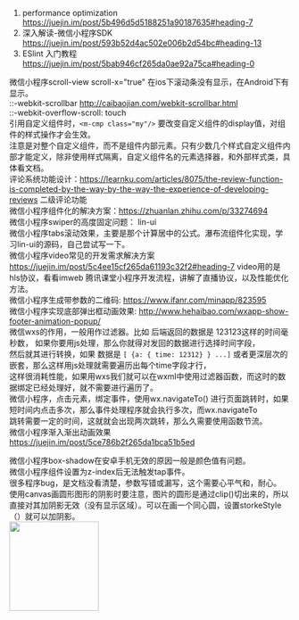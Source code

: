 1. performance optimization
https://juejin.im/post/5b496d5d5188251a90187635#heading-7
2. 深入解读-微信小程序SDK
https://juejin.im/post/593b52d4ac502e006b2d54bc#heading-13
3. ESlint 入门教程
https://juejin.im/post/5bab946cf265da0ae92a75ca#heading-0

微信小程序scroll-view scroll-x="true" 在ios下滚动条没有显示，在Android下有显示。   
::-webkit-scrollbar   <http://caibaojian.com/webkit-scrollbar.html>   
::-webkit-overflow-scroll: touch  
引用自定义组件时，`<m-cmp class="my"/>` 要改变自定义组件的display值，对组件的样式操作才会生效。   
注意是对整个自定义组件，而不是组件内部元素。只有少数几个样式自定义组件内部才能定义，除非使用样式隔离，自定义组件名的元素选择器，和外部样式类，具体看文档。     
评论系统功能设计：<https://learnku.com/articles/8075/the-review-function-is-completed-by-the-way-by-the-way-the-experience-of-developing-reviews>  二级评论功能   
微信小程序组件化的解决方案：<https://zhuanlan.zhihu.com/p/33274694>   
微信小程序swiper的高度固定问题： lin-ui   
微信小程序tabs滚动效果，主要是那个计算居中的公式。瀑布流组件化实现，学习lin-ui的源码，自己尝试写一下。   
微信小程序video常见的开发需求解决方案<https://juejin.im/post/5c4ee15cf265da61193c32f2#heading-7> video用的是hls协议，看看imweb
腾讯课堂小程序开发流程，讲解了直播协议，以及性能优化方法。    
微信小程序生成带参数的二维码: <https://www.ifanr.com/minapp/823595>   
微信小程序实现底部弹出框动画效果: <http://www.hehaibao.com/wxapp-show-footer-animation-popup/>   
微信wxs的作用，一般用作过滤器。比如 后端返回的数据是 123123这样的时间毫秒数， 如果你要用js处理，那么你就得对发回的数据进行选择时间字段，   
然后就其进行转换，如果 数据是 `[ {a: { time: 12312} } ...]` 或者更深层次的嵌套，那么这样用js处理就需要遍历出每个time字段才行，   
这样很消耗性能，如果用wxs我们就可以在wxml中使用过滤器函数，而这时的数据绑定已经处理好，就不需要进行遍历了。    
微信小程序，点击元素，绑定事件，使用wx.navigateTo() 进行页面跳转时，如果短时间内点击多次，那么事件处理程序就会执行多次，而wx.navigateTo   
跳转需要一定的时间，这就就会出现两次跳转，那么久需要使用函数节流。    
微信小程序渐入渐出动画效果 <https://juejin.im/post/5ce786b2f265da1bca51b5ed>     

微信小程序box-shadow在安卓手机无效的原因一般是颜色值有问题。   
微信小程序组件设置为z-index后无法触发tap事件。    
很多程序bug，是文档没看清楚，参数写错或漏写，这个需要心平气和，耐心。   
使用canvas画圆形图形的阴影时要注意，图片的圆形是通过clip()切出来的，所以直接对其加阴影无效（没有显示区域）。可以在画一个同心圆，设置storkeStyle（）就可以加阴影。    
<img src="{{site.url}}/images/canvas-shadow.png" style="width: 160px; height: 160px;" />









